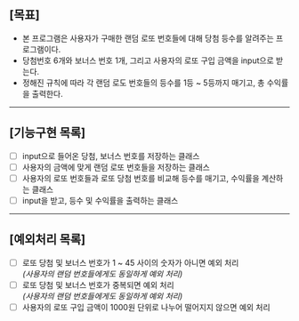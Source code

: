 ## [목표]
- 본 프로그램은 사용자가 구매한 랜덤 로또 번호들에 대해 당첨 등수를 알려주는 프로그램이다.
- 당첨번호 6개와 보너스 번호 1개, 그리고 사용자의 로또 구입 금액을 input으로 받는다.
- 정해진 규칙에 따라 각 랜덤 로도 번호들의 등수를 1등 ~ 5등까지 매기고, 총 수익률을 출력한다.

* * *


## [기능구현 목록]
- [ ] input으로 들어온 당첨, 보너스 번호를 저장하는 클래스 
- [ ] 사용자의 금액에 맞게 랜덤 로또 번호들을 저장하는 클래스
- [ ] 사용자의 로또 번호들과 로또 당첨 번호를 비교해 등수를 매기고, 수익률을 계산하는 클래스
- [ ] input을 받고, 등수 및 수익률을 출력하는 클래스
* * *

## [예외처리 목록]
- [ ] 로또 당첨 및 보너스 번호가 1 ~ 45 사이의 숫자가 아니면 예외 처리  
_(사용자의 랜덤 번호들에게도 동일하게 예외 처리)_
- [ ] 로또 당첨 및 보너스 번호가 중복되면 예외 처리  
_(사용자의 랜덤 번호들에게도 동일하게 예외 처리)_
- [ ] 사용자의 로또 구입 금액이 1000원 단위로 나누어 떨어지지 않으면 예외 처리

